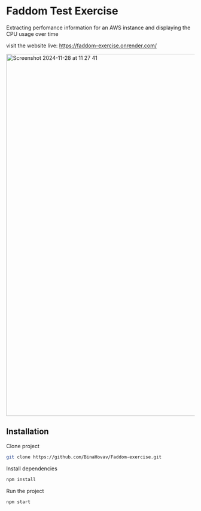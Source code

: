 
# Faddom Test Exercise

Extracting perfomance information for an AWS instance and displaying the CPU usage over time

visit the website live: https://faddom-exercise.onrender.com/

<img width="968" alt="Screenshot 2024-11-28 at 11 27 41" src="https://github.com/user-attachments/assets/09d982cf-a0c1-4472-b753-0ef353b21418">


## Installation

Clone project
```bash
git clone https://github.com/BinaHovav/Faddom-exercise.git

```
Install dependencies
```bash
npm install

```
Run the project
```bash
npm start 
```
  
